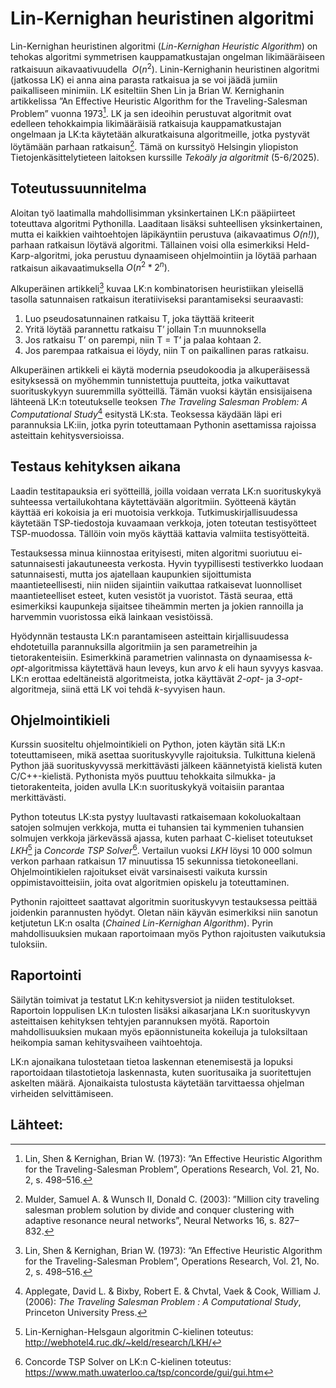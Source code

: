 # Lin-Kernighan heuristinen algoritmi

Lin-Kernighan heuristinen algoritmi (_Lin-Kernighan Heuristic Algorithm_) on tehokas algoritmi symmetrisen kauppamatkustajan ongelman likimääräiseen ratkaisuun aikavaativuudella $~O(n^2)$. Linin-Kernighanin heuristinen algoritmi (jatkossa LK) ei anna aina parasta ratkaisua ja se voi jäädä jumiin paikalliseen minimiin. LK esiteltiin Shen Lin ja Brian W. Kernighanin artikkelissa ”An Effective Heuristic Algorithm for the Traveling-Salesman Problem” vuonna 1973[^1]. LK ja sen ideoihin perustuvat algoritmit ovat edelleen tehokkaimpia likimääräisiä ratkaisuja kauppamatkustajan ongelmaan ja LK:ta käytetään alkuratkaisuna algoritmeille, jotka pystyvät löytämään parhaan ratkaisun[^2]. Tämä on kurssityö Helsingin yliopiston Tietojenkäsittelytieteen laitoksen kurssille _Tekoäly ja algoritmit_ (5-6/2025).    

## Toteutussuunnitelma
Aloitan työ laatimalla mahdollisimman yksinkertainen LK:n pääpiirteet toteuttava algoritmi Pythonilla. Laaditaan lisäksi suhteellisen yksinkertainen, mutta ei kaikkien vaihtoehtojen läpikäyntiin perustuva (aikavaatimus *O(n!)*), parhaan ratkaisun löytävä algoritmi. Tällainen voisi olla esimerkiksi Held-Karp-algoritmi, joka perustuu dynaamiseen ohjelmointiin ja löytää parhaan ratkaisun aikavaatimuksella $O(n^2*2^n)$. 

Alkuperäinen artikkeli[^1] kuvaa LK:n kombinatorisen heuristiikan yleisellä tasolla satunnaisen ratkaisun iteratiiviseksi parantamiseksi seuraavasti:
1. Luo pseudosatunnainen ratkaisu T, joka täyttää kriteerit
2. Yritä löytää parannettu ratkaisu T’ jollain T:n muunnoksella
3. Jos ratkaisu T’ on parempi, niin T = T’ ja palaa kohtaan 2.
4. Jos parempaa ratkaisua ei löydy, niin T on paikallinen paras ratkaisu.

Alkuperäinen artikkeli ei käytä modernia pseudokoodia ja alkuperäisessä esityksessä on myöhemmin tunnistettuja puutteita, jotka vaikuttavat suorituskykyyn suuremmilla syötteillä. Tämän vuoksi käytän ensisijaisena lähteenä LK:n toteutukselle teoksen *The Traveling Salesman Problem: A Computational Study*[^3] esitystä LK:sta. Teoksessa käydään  läpi eri parannuksia LK:iin, jotka pyrin toteuttamaan Pythonin asettamissa rajoissa asteittain kehitysversioissa.

## Testaus kehityksen aikana
Laadin testitapauksia eri syötteillä, joilla voidaan verrata LK:n suorituskykyä suhteessa vertailukohtana käytettävään algoritmiin. Syötteenä käytän käyttää eri kokoisia ja eri muotoisia verkkoja. Tutkimuskirjallisuudessa käytetään TSP-tiedostoja kuvaamaan verkkoja, joten toteutan testisyötteet TSP-muodossa. Tällöin voin myös käyttää kattavia valmiita testisyötteitä. 

Testauksessa minua kiinnostaa erityisesti, miten algoritmi suoriutuu ei-satunnaisesti jakautuneesta verkosta. Hyvin tyypillisesti testiverkko luodaan satunnaisesti, mutta jos ajatellaan kaupunkien sijoittumista maantieteellisesti, niin niiden sijaintiin vaikuttaa ratkaisevat luonnolliset maantieteelliset esteet, kuten vesistöt ja vuoristot. Tästä seuraa, että esimerkiksi kaupunkeja sijaitsee tiheämmin merten ja jokien rannoilla ja harvemmin vuoristossa eikä lainkaan vesistöissä.

Hyödynnän testausta LK:n parantamiseen asteittain kirjallisuudessa ehdotetuilla parannuksilla algoritmiin ja sen parametreihin ja tietorakenteisiin. Esimerkkinä parametrien valinnasta on dynaamisessa *k-opt*-algoritmissa käytettävä haun leveys, kun arvo *k* eli haun syvyys kasvaa. LK:n erottaa edeltäneistä algoritmeista, jotka käyttävät *2-opt*- ja *3-opt*-algoritmeja, siinä että LK voi tehdä *k*-syvyisen haun. 

## Ohjelmointikieli
Kurssin suositeltu ohjelmointikieli on Python, joten käytän sitä LK:n toteuttamiseen, mikä asettaa suorituskyvylle rajoituksia. Tulkittuna kielenä Python jää suorituskyvyssä merkittävästi jälkeen käännetyistä kielistä kuten C/C++-kielistä. Pythonista myös puuttuu tehokkaita silmukka- ja tietorakenteita, joiden avulla LK:n suorituskykyä voitaisiin parantaa merkittävästi. 

Python toteutus LK:sta pystyy luultavasti ratkaisemaan kokoluokaltaan satojen solmujen verkkoja, mutta ei tuhansien tai kymmenien tuhansien solmujen verkkoja järkevässä ajassa, kuten parhaat C-kieliset toteutukset *LKH*[^4] ja *Concorde TSP Solver*[^5]. Vertailun vuoksi *LKH* löysi 10 000 solmun verkon parhaan ratkaisun 17 minuutissa 15 sekunnissa tietokoneellani. Ohjelmointikielen rajoitukset eivät varsinaisesti vaikuta kurssin oppimistavoitteisiin, joita ovat algoritmien opiskelu ja toteuttaminen. 

Pythonin rajoitteet saattavat algoritmin suorituskyvyn testauksessa peittää joidenkin parannusten hyödyt. Oletan näin käyvän esimerkiksi niin sanotun ketjutetun LK:n osalta (_Chained Lin-Kernighan Algorithm_). Pyrin mahdollisuuksien mukaan raportoimaan myös Python rajoitusten vaikutuksia tuloksiin.

## Raportointi
Säilytän toimivat ja testatut LK:n kehitysversiot ja niiden testitulokset. Raportoin loppulisen LK:n tulosten lisäksi aikasarjana LK:n suorituskyvyn asteittaisen kehityksen tehtyjen parannuksen myötä. Raportoin mahdollisuuksien mukaan myös epäonnistuneita kokeiluja ja tuloksiltaan heikompia saman kehitysvaiheen vaihtoehtoja. 

LK:n ajonaikana tulostetaan tietoa laskennan etenemisestä ja lopuksi raportoidaan tilastotietoja laskennasta, kuten suoritusaika ja suoritettujen askelten määrä. Ajonaikaista tulostusta käytetään tarvittaessa ohjelman virheiden selvittämiseen.

## Lähteet:
[^1]: Lin, Shen & Kernighan, Brian W. (1973): ”An Effective Heuristic Algorithm for the Traveling-Salesman Problem”, Operations Research, Vol. 21, No. 2, s. 498–516.

[^2]: Mulder, Samuel A. & Wunsch II, Donald C. (2003): ”Million city traveling salesman problem solution by divide and conquer clustering with adaptive resonance neural networks”, Neural Networks 16, s. 827–832.

[^3]: Applegate, David L. & Bixby, Robert E. & Chvtal,  Vaek & Cook, William J. (2006): *The Traveling Salesman Problem : A Computational Study*, Princeton University Press.

[^4]: Lin-Kernighan-Helsgaun algoritmin C-kielinen toteutus: http://webhotel4.ruc.dk/~keld/research/LKH/

[^5]: Concorde TSP Solver on LK:n C-kielinen toteutus: https://www.math.uwaterloo.ca/tsp/concorde/gui/gui.htm
